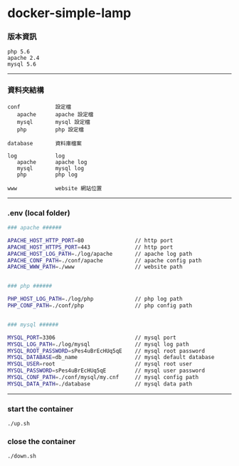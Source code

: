 # docker-simple-lamp  


### 版本資訊

```
php 5.6
apache 2.4
mysql 5.6
```



------



### 資料夾結構

```
conf           設定檔  
   apache      apache 設定檔  
   mysql       mysql 設定檔  
   php         php 設定檔  

database       資料庫檔案  

log            log  
   apache      apache log  
   mysql       mysql log  
   php         php log  

www            website 網站位置  
```

 

------



### .env (local folder)

```bash
### apache ######

APACHE_HOST_HTTP_PORT=80 				// http port  
APACHE_HOST_HTTPS_PORT=443 				// http port  
APACHE_HOST_LOG_PATH=./log/apache 		// apache log path  
APACHE_CONF_PATH=./conf/apache 			// apache config path
APACHE_WWW_PATH=./www 					// website path


### php ######

PHP_HOST_LOG_PATH=./log/php				// php log path
PHP_CONF_PATH=./conf/php				// php config path


### mysql ######

MYSQL_PORT=3306							// mysql port
MYSQL_LOG_PATH=./log/mysql				// mysql log path
MYSQL_ROOT_PASSWORD=sPes4uBrEcHUq5qE	// mysql root password
MYSQL_DATABASE=db_name					// mysql default database
MYSQL_USER=root							// mysql root user
MYSQL_PASSWORD=sPes4uBrEcHUq5qE			// mysql user password
MYSQL_CONF_PATH=./conf/mysql/my.cnf		// mysql config path
MYSQL_DATA_PATH=./database				// mysql data path
```



------



### start the container

 `./up.sh`  

### close the container

 `./down.sh`  
